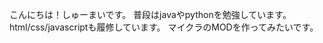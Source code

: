 こんにちは！しゅーまいです。
普段はjavaやpythonを勉強しています。
html/css/javascriptも履修しています。
マイクラのMODを作ってみたいです。

<!---
syumai6842/syumai6842 is a ✨ special ✨ repository because its `README.md` (this file) appears on your GitHub profile.
You can click the Preview link to take a look at your changes.
--->
